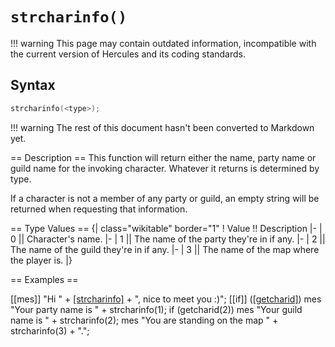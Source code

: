 # `strcharinfo()`

!!! warning
	This page may contain outdated information, incompatible with the current version of Hercules and its coding standards.

## Syntax

```c
strcharinfo(<type>);
```

!!! warning
	The rest of this document hasn't been converted to Markdown yet.

== Description ==
This function will return either the name, party name or guild name for the invoking character. Whatever it returns is determined by type. 

If a character is not a member of any party or guild, an empty string will be returned when requesting that information.

== Type Values ==
{| class="wikitable" border="1"
! Value !! Description
|-
| 0 || Character's name.
|-
| 1 || The name of the party they're in if any.
|-
| 2 || The name of the guild they're in if any.
|-
| 3 || The name of the map where the player is.
|}

== Examples ==

 [[mes]] "Hi " + [[strcharinfo]](0) + ", nice to meet you :)";
 [[if]] ([[getcharid]](1))
 	mes "Your party name is " + strcharinfo(1);
 if (getcharid(2))
 	mes "Your guild name is " + strcharinfo(2);
 mes "You are standing on the map " + strcharinfo(3) + ".";
